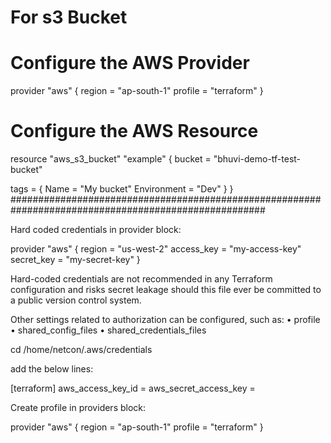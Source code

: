 

# For s3 Bucket
# Configure the AWS Provider
provider "aws" {
  region  = "ap-south-1"
  profile = "terraform"
}
# Configure the AWS Resource
resource "aws_s3_bucket" "example" {
  bucket = "bhuvi-demo-tf-test-bucket"

  tags = {
    Name        = "My bucket"
    Environment = "Dev"
  }
}
######################################################################################################

Hard coded credentials in provider block:

provider "aws" {
  region     = "us-west-2"
  access_key = "my-access-key"
  secret_key = "my-secret-key"
}


Hard-coded credentials are not recommended in any Terraform configuration and risks secret leakage should this file ever be committed to a public version control system.


Other settings related to authorization can be configured, such as:
    • profile
    • shared_config_files
    • shared_credentials_files

cd /home/netcon/.aws/credentials

add the below lines:

[terraform]
aws_access_key_id = <access>
aws_secret_access_key = <secret>

Create profile in providers block:

provider "aws" {
   region     = "ap-south-1"
  profile     = "terraform"
}
